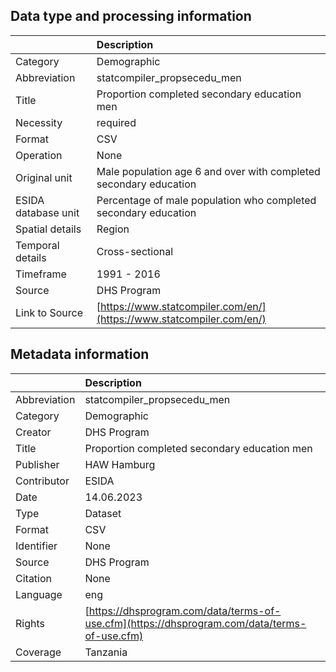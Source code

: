 ## Data type and processing information 

|                     | Description                                                          |
|:--------------------|:---------------------------------------------------------------------|
| Category            | Demographic                                                          |
| Abbreviation        | statcompiler_propsecedu_men                                          |
| Title               | Proportion completed secondary education men                         |
| Necessity           | required                                                             |
| Format              | CSV                                                                  |
| Operation           | None                                                                 |
| Original unit       | Male population age 6 and over with completed secondary education    |
| ESIDA database unit | Percentage of male population who completed secondary education      |
| Spatial details     | Region                                                               |
| Temporal details    | Cross-sectional                                                      |
| Timeframe           | 1991 - 2016                                                          |
| Source              | DHS Program                                                          |
| Link to Source      | [https://www.statcompiler.com/en/](https://www.statcompiler.com/en/) |

## Metadata information 

|              | Description                                                                                  |
|:-------------|:---------------------------------------------------------------------------------------------|
| Abbreviation | statcompiler_propsecedu_men                                                                  |
| Category     | Demographic                                                                                  |
| Creator      | DHS Program                                                                                  |
| Title        | Proportion completed secondary education men                                                 |
| Publisher    | HAW Hamburg                                                                                  |
| Contributor  | ESIDA                                                                                        |
| Date         | 14.06.2023                                                                                   |
| Type         | Dataset                                                                                      |
| Format       | CSV                                                                                          |
| Identifier   | None                                                                                         |
| Source       | DHS Program                                                                                  |
| Citation     | None                                                                                         |
| Language     | eng                                                                                          |
| Rights       | [https://dhsprogram.com/data/terms-of-use.cfm](https://dhsprogram.com/data/terms-of-use.cfm) |
| Coverage     | Tanzania                                                                                     |